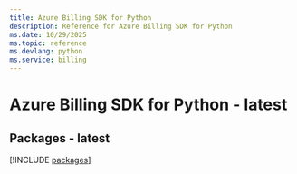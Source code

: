 ```yaml
---
title: Azure Billing SDK for Python
description: Reference for Azure Billing SDK for Python
ms.date: 10/29/2025
ms.topic: reference
ms.devlang: python
ms.service: billing
---
```

# Azure Billing SDK for Python - latest
## Packages - latest
[!INCLUDE [packages](billing-index.md)]